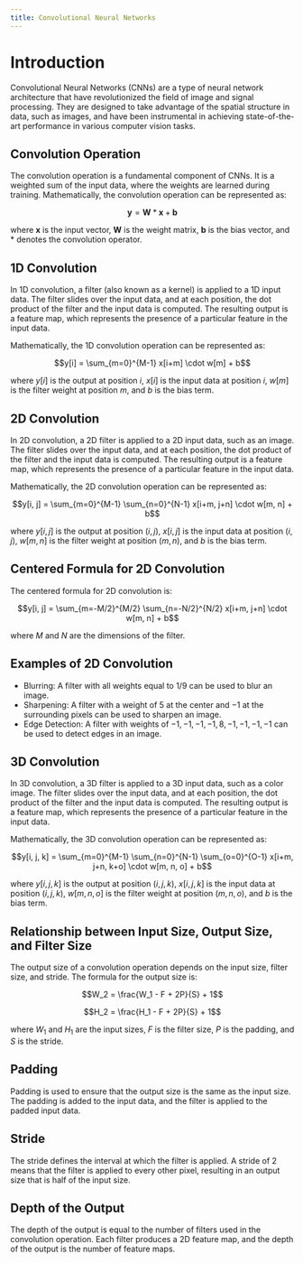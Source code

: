 ```yaml
---
title: Convolutional Neural Networks
---
```


# Introduction

Convolutional Neural Networks (CNNs) are a type of neural network architecture that have revolutionized the field of image and signal processing. They are designed to take advantage of the spatial structure in data, such as images, and have been instrumental in achieving state-of-the-art performance in various computer vision tasks.

Convolution Operation
-------------------------

The convolution operation is a fundamental component of CNNs. It is a weighted sum of the input data, where the weights are learned during training. Mathematically, the convolution operation can be represented as:

$$\mathbf{y} = \mathbf{W} \ast \mathbf{x} + \mathbf{b}$$

where $\mathbf{x}$ is the input vector, $\mathbf{W}$ is the weight matrix, $\mathbf{b}$ is the bias vector, and $\ast$ denotes the convolution operator.

1D Convolution
-----------------

In 1D convolution, a filter (also known as a kernel) is applied to a 1D input data. The filter slides over the input data, and at each position, the dot product of the filter and the input data is computed. The resulting output is a feature map, which represents the presence of a particular feature in the input data.

Mathematically, the 1D convolution operation can be represented as:

$$y[i] = \sum_{m=0}^{M-1} x[i+m] \cdot w[m] + b$$

where $y[i]$ is the output at position $i$, $x[i]$ is the input data at position $i$, $w[m]$ is the filter weight at position $m$, and $b$ is the bias term.

2D Convolution
-----------------

In 2D convolution, a 2D filter is applied to a 2D input data, such as an image. The filter slides over the input data, and at each position, the dot product of the filter and the input data is computed. The resulting output is a feature map, which represents the presence of a particular feature in the input data.

Mathematically, the 2D convolution operation can be represented as:

$$y[i, j] = \sum_{m=0}^{M-1} \sum_{n=0}^{N-1} x[i+m, j+n] \cdot w[m, n] + b$$

where $y[i, j]$ is the output at position $(i, j)$, $x[i, j]$ is the input data at position $(i, j)$, $w[m, n]$ is the filter weight at position $(m, n)$, and $b$ is the bias term.

Centered Formula for 2D Convolution
-------------------------------------

The centered formula for 2D convolution is:

$$y[i, j] = \sum_{m=-M/2}^{M/2} \sum_{n=-N/2}^{N/2} x[i+m, j+n] \cdot w[m, n] + b$$

where $M$ and $N$ are the dimensions of the filter.

Examples of 2D Convolution
-----------------------------

* Blurring: A filter with all weights equal to $1/9$ can be used to blur an image.
* Sharpening: A filter with a weight of $5$ at the center and $-1$ at the surrounding pixels can be used to sharpen an image.
* Edge Detection: A filter with weights of $-1, -1, -1, -1, 8, -1, -1, -1, -1$ can be used to detect edges in an image.

3D Convolution
-----------------

In 3D convolution, a 3D filter is applied to a 3D input data, such as a color image. The filter slides over the input data, and at each position, the dot product of the filter and the input data is computed. The resulting output is a feature map, which represents the presence of a particular feature in the input data.

Mathematically, the 3D convolution operation can be represented as:

$$y[i, j, k] = \sum_{m=0}^{M-1} \sum_{n=0}^{N-1} \sum_{o=0}^{O-1} x[i+m, j+n, k+o] \cdot w[m, n, o] + b$$

where $y[i, j, k]$ is the output at position $(i, j, k)$, $x[i, j, k]$ is the input data at position $(i, j, k)$, $w[m, n, o]$ is the filter weight at position $(m, n, o)$, and $b$ is the bias term.

Relationship between Input Size, Output Size, and Filter Size
----------------------------------------------------------------

The output size of a convolution operation depends on the input size, filter size, and stride. The formula for the output size is:

$$W_2 = \frac{W_1 - F + 2P}{S} + 1$$

$$H_2 = \frac{H_1 - F + 2P}{S} + 1$$

where $W_1$ and $H_1$ are the input sizes, $F$ is the filter size, $P$ is the padding, and $S$ is the stride.

Padding
---------

Padding is used to ensure that the output size is the same as the input size. The padding is added to the input data, and the filter is applied to the padded input data.

Stride
---------

The stride defines the interval at which the filter is applied. A stride of $2$ means that the filter is applied to every other pixel, resulting in an output size that is half of the input size.

Depth of the Output
---------------------

The depth of the output is equal to the number of filters used in the convolution operation. Each filter produces a 2D feature map, and the depth of the output is the number of feature maps.


